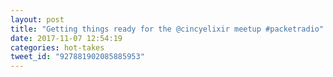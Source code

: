```yaml
---
layout: post
title: "Getting things ready for the @cincyelixir meetup #packetradio"
date: 2017-11-07 12:54:19
categories: hot-takes
tweet_id: "927881902085885953"
---
```



<!-- Original tweet: https://twitter.com/i/status/927881902085885953 -->